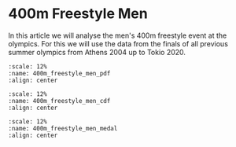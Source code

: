 # 400m Freestyle Men

In this article we will analyse the men's 400m freestyle event at the olympics. For this we will use the data from the finals of all previous summer olympics from Athens 2004 up to Tokio 2020. 

 ```{figure} ../_assets/swimming/freestyle-400m-men-distributionpdf.svg
:scale: 12%
:name: 400m_freestyle_men_pdf
:align: center
```

 ```{figure} ../_assets/swimming/freestyle-400m-men-distributioncdf.svg
:scale: 12%
:name: 400m_freestyle_men_cdf
:align: center
```

 ```{figure} ../_assets/swimming/freestyle-400m-men-medal.svg
:scale: 12%
:name: 400m_freestyle_men_medal
:align: center
```